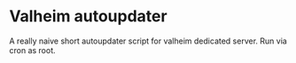 # Valheim autoupdater
A really naive short autoupdater script for valheim dedicated server. Run via cron as root.
